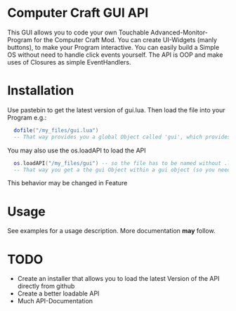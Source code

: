 Computer Craft GUI API
======================

This GUI allows you to code your own Touchable Advanced-Monitor-Program for the Computer Craft Mod.
You can create UI-Widgets (manly buttons), to make your Program interactive.
You can easily build a Simple OS without need to handle click events yourself.
The API is OOP and make uses of Closures as simple EventHandlers.


Installation
============

Use pastebin to get the latest version of gui.lua. Then load the file into your Program e.g.:

```lua
  dofile("/my_files/gui.lua")
  -- That way provides you a global Object called 'gui', which provides the methods
```


You may also use the os.loadAPI to load the API

```lua
  os.loadAPI("/my_files/gui") -- so the file has to be named without .lua
  -- That way you get a the gui Object within a gui object (so you need to call gui.gui.<method>)
```

This behavior may be changed in Feature

Usage
=====

See examples for a usage description. More documentation **may** follow.

TODO
====
* Create an installer that allows you to load the latest Version of the API directly from github
* Create a better loadable API
* Much API-Documentation
